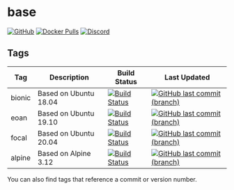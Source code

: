 # base

[![GitHub](https://img.shields.io/badge/source-github-lightgrey)](https://github.com/hotio/docker-base)
[![Docker Pulls](https://img.shields.io/docker/pulls/hotio/base)](https://hub.docker.com/r/hotio/base)
[![Discord](https://img.shields.io/discord/610068305893523457?color=738ad6&label=discord&logo=discord&logoColor=white)](https://discord.gg/3SnkuKp)

## Tags

| Tag      | Description           | Build Status                                                                                                                                      | Last Updated                                                                                                                                              |
| ---------|-----------------------|---------------------------------------------------------------------------------------------------------------------------------------------------|-----------------------------------------------------------------------------------------------------------------------------------------------------------|
| bionic   | Based on Ubuntu 18.04 | [![Build Status](https://cloud.drone.io/api/badges/hotio/docker-base/status.svg?ref=refs/heads/bionic)](https://cloud.drone.io/hotio/docker-base) | [![GitHub last commit (branch)](https://img.shields.io/github/last-commit/hotio/docker-base/bionic)](https://github.com/hotio/docker-base/commits/bionic) |
| eoan     | Based on Ubuntu 19.10 | [![Build Status](https://cloud.drone.io/api/badges/hotio/docker-base/status.svg?ref=refs/heads/eoan)](https://cloud.drone.io/hotio/docker-base)   | [![GitHub last commit (branch)](https://img.shields.io/github/last-commit/hotio/docker-base/eoan)](https://github.com/hotio/docker-base/commits/eoan)     |
| focal    | Based on Ubuntu 20.04 | [![Build Status](https://cloud.drone.io/api/badges/hotio/docker-base/status.svg?ref=refs/heads/focal)](https://cloud.drone.io/hotio/docker-base)  | [![GitHub last commit (branch)](https://img.shields.io/github/last-commit/hotio/docker-base/focal)](https://github.com/hotio/docker-base/commits/focal)   |
| alpine   | Based on Alpine 3.12  | [![Build Status](https://cloud.drone.io/api/badges/hotio/docker-base/status.svg?ref=refs/heads/alpine)](https://cloud.drone.io/hotio/docker-base) | [![GitHub last commit (branch)](https://img.shields.io/github/last-commit/hotio/docker-base/alpine)](https://github.com/hotio/docker-base/commits/alpine) |

You can also find tags that reference a commit or version number.

